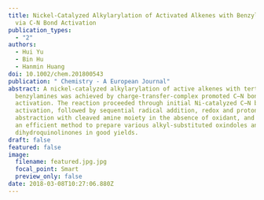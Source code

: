 ```yaml
---
title: Nickel-Catalyzed Alkylarylation of Activated Alkenes with Benzylamines
  via C-N Bond Activation
publication_types:
  - "2"
authors:
  - Hui Yu
  - Bin Hu
  - Hanmin Huang
doi: 10.1002/chem.201800543
publication: " Chemistry - A European Journal"
abstract: A nickel-catalyzed alkylarylation of active alkenes with tertiary
  benzylamines was achieved by charge-transfer-complex promoted C−N bond
  activation. The reaction proceeded through initial Ni-catalyzed C−N bond
  activation, followed by sequential radical addition, redox and proton
  abstraction with cleaved amine moiety in the absence of oxidant, and provides
  an efficient method to prepare various alkyl-substituted oxindoles and
  dihydroquinolinones in good yields.
draft: false
featured: false
image:
  filename: featured.jpg.jpg
  focal_point: Smart
  preview_only: false
date: 2018-03-08T10:27:06.880Z
---
```

